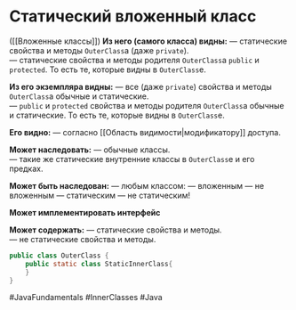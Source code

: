 # Статический вложенный класс
([[Вложенные классы]])
**Из него (самого класса) видны:**
— статические свойства и методы `OuterClass`а (даже `private`).  
— статические свойства и методы родителя `OuterClass`а `public` и `protected`. То есть те, которые видны в `OuterClass`e.  
  
**Из его экземпляра видны:**
— все (даже `private`) свойства и методы `OuterClass`а обычные и статические.  
— `public` и `protected` свойства и методы родителя `OuterClass`а обычные и статические. То есть те, которые видны в `OuterClass`e.  
  
**Его видно:** 
— согласно [[Область видимости|модификатору]] доступа.  
  
**Может наследовать:**
— обычные классы.  
— такие же статические внутренние классы в `OuterClass`e и его предках.  
  
**Может быть наследован:**
— любым классом:
— вложенным
— не вложенным
— статическим
— не статическим!  
  
**Может имплементировать интерфейс**  
  
**Может содержать:**
— статические свойства и методы.  
— не статические свойства и методы.

```java
public class OuterClass {
	public static class StaticInnerClass{ 
	} 
}
```

#JavaFundamentals 
#InnerClasses
#Java
